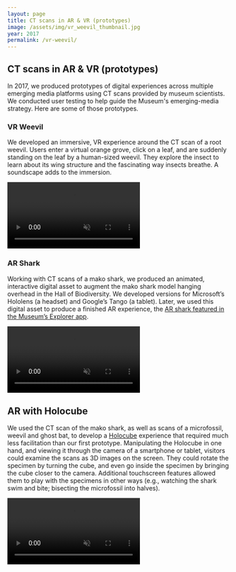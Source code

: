 ```yaml
---
layout: page
title: CT scans in AR & VR (prototypes)
image: /assets/img/vr_weevil_thumbnail.jpg
year: 2017
permalink: /vr-weevil/
---
```


## CT scans in AR & VR (prototypes)
In 2017, we produced prototypes of digital experiences across multiple emerging media platforms using CT scans provided by museum scientists. We conducted user testing to help guide the Museum's emerging-media strategy. Here are some of those prototypes. 

### VR Weevil
We developed an immersive, VR experience around the CT scan of a root weevil. Users enter a virtual orange grove, click on a leaf, and are suddenly standing on the leaf by a human-sized weevil. They explore the insect to learn about its wing structure and the fascinating way insects breathe. A soundscape adds to the immersion.

<video src="/assets/video/vr_weevil.mp4" muted autoplay loop controls></video>


### AR Shark

Working with CT scans of a mako shark, we produced an animated, interactive digital asset to augment the mako shark model hanging overhead in the Hall of Biodiversity. We developed versions for Microsoft’s Hololens (a headset) and Google’s Tango (a tablet). Later, we used this digital asset to produce a finished AR experience, the <a href="https://amnh-sciviz.github.io/ar-explorer/" target="_blank">AR shark featured in the Museum’s Explorer app</a>. 

<video src="/assets/video/arshark.mp4" muted autoplay loop controls></video>


## AR with Holocube

We used the CT scan of the mako shark, as well as scans of a microfossil, weevil and ghost bat, to develop a [Holocube](https://mergevr.com/cube) experience that required much less facilitation than our first prototype. Manipulating the Holocube in one hand, and viewing it through the camera of a smartphone or tablet, visitors could examine the scans as 3D images on the screen. They could rotate the specimen by turning the cube, and even go inside the specimen by bringing the cube closer to the camera. Additional touchscreen features allowed them to play with the specimens in other ways (e.g., watching the shark swim and bite; bisecting the microfossil into halves).

<video src="/assets/video/holocube.mp4" muted autoplay loop controls></video>

